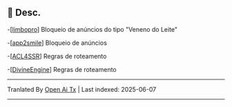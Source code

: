 ## 📃 Desc.
-[[limbopro](https://github.com/axtyet/Quan-X/tree/main/limbopro)]   Bloqueio de anúncios do tipo "Veneno do Leite"

-[[app2smile](https://github.com/axtyet/Quan-X/tree/main/app2smile)] Bloqueio de anúncios

-[[ACL4SSR](https://github.com/axtyet/Quan-X/tree/main/ACL4SSR)] Regras de roteamento

-[[DivineEngine](https://github.com/axtyet/Quan-X/tree/main/DivineEngine)] Regras de roteamento

---

Tranlated By [Open Ai Tx](https://github.com/OpenAiTx/OpenAiTx) | Last indexed: 2025-06-07

---